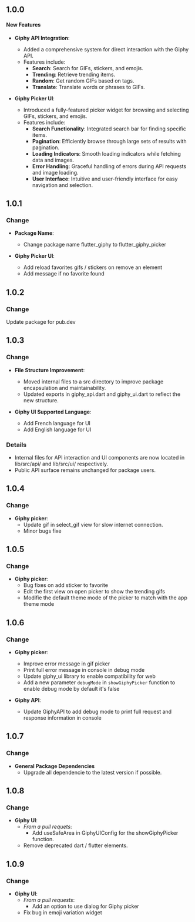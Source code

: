 ## 1.0.0

#### New Features
- **Giphy API Integration**: 
  - Added a comprehensive system for direct interaction with the Giphy API.
  - Features include:
    - **Search**: Search for GIFs, stickers, and emojis.
    - **Trending**: Retrieve trending items.
    - **Random**: Get random GIFs based on tags.
    - **Translate**: Translate words or phrases to GIFs.

- **Giphy Picker UI**:
  - Introduced a fully-featured picker widget for browsing and selecting GIFs, stickers, and emojis.
  - Features include:
    - **Search Functionality**: Integrated search bar for finding specific items.
    - **Pagination**: Efficiently browse through large sets of results with pagination.
    - **Loading Indicators**: Smooth loading indicators while fetching data and images.
    - **Error Handling**: Graceful handling of errors during API requests and image loading.
    - **User Interface**: Intuitive and user-friendly interface for easy navigation and selection.

## 1.0.1

### Change
- **Package Name**:
  - Change package name flutter_giphy to flutter_giphy_picker

- **Giphy Picker UI**:
  - Add reload favorites gifs / stickers on remove an element
  - Add message if no favorite found

## 1.0.2

### Change
  Update package for pub.dev


## 1.0.3

### Change
-	**File Structure Improvement**:
    -	Moved internal files to a src directory to improve package encapsulation and maintainability.
    -	Updated exports in giphy_api.dart and giphy_ui.dart to reflect the new structure.

- **Giphy UI Supported Language**:
  - Add French language for UI
  - Add English language for UI

### Details
  -	Internal files for API interaction and UI components are now located in lib/src/api/ and lib/src/ui/ respectively.
  -	Public API surface remains unchanged for package users.


## 1.0.4

### Change
- **Giphy picker**:
  - Update gif in select_gif view for slow internet connection.
  - Minor bugs fixe


## 1.0.5

### Change
- **Giphy picker**:
  - Bug fixes on add sticker to favorite
  - Edit the first view on open picker to show the trending gifs
  - Modifie the default theme mode of the picker to match with the app theme mode


## 1.0.6

### Change
- **Giphy picker**:
  - Improve error message in gif picker
  - Print full error message in console in debug mode
  - Update giphy_ui library to enable compatibility for web
  - Add a new parameter `debugMode` in `showGiphyPicker` function to enable debug mode by default it's false

- **Giphy API**:
  - Update GiphyAPI to add debug mode to print full request and response information in console


## 1.0.7

### Change
- **General Package Dependencies**
  - Upgrade all dependencie to the latest version if possible.


## 1.0.8

### Change
- **Giphy UI**:
  - *From a pull requets*:
    - Add useSafeArea in GiphyUIConfig for the showGiphyPicker function.
  - Remove deprecated dart / flutter elements.


## 1.0.9

### Change
- **Giphy UI**:
  - *From a pull requests*:
    - Add an option to use dialog for Giphy picker
  - Fix bug in emoji variation widget